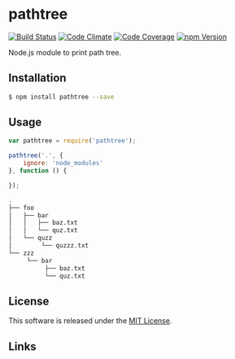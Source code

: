 pathtree
==========

<!---
This file is generated by ape-tmpl. Do not update manually.
--->

<!-- Badge Start -->
<a name="badges"></a>

[![Build Status][bd_travis_shield_url]][bd_travis_url]
[![Code Climate][bd_codeclimate_shield_url]][bd_codeclimate_url]
[![Code Coverage][bd_codeclimate_coverage_shield_url]][bd_codeclimate_url]
[![npm Version][bd_npm_shield_url]][bd_npm_url]

[bd_repo_url]: https://github.com/okunishinishi/node-pathtree
[bd_travis_url]: http://travis-ci.org/okunishinishi/node-pathtree
[bd_travis_shield_url]: http://img.shields.io/travis/okunishinishi/node-pathtree.svg?style=flat
[bd_license_url]: https://github.com/okunishinishi/node-pathtree/blob/master/LICENSE
[bd_codeclimate_url]: http://codeclimate.com/github/okunishinishi/node-pathtree
[bd_codeclimate_shield_url]: http://img.shields.io/codeclimate/github/okunishinishi/node-pathtree.svg?style=flat
[bd_codeclimate_coverage_shield_url]: http://img.shields.io/codeclimate/coverage/github/okunishinishi/node-pathtree.svg?style=flat
[bd_gemnasium_url]: https://gemnasium.com/okunishinishi/node-pathtree
[bd_gemnasium_shield_url]: https://gemnasium.com/okunishinishi/node-pathtree.svg
[bd_npm_url]: http://www.npmjs.org/package/pathtree
[bd_npm_shield_url]: http://img.shields.io/npm/v/pathtree.svg?style=flat
[bd_bower_badge_url]: https://img.shields.io/bower/v/pathtree.svg?style=flat

<!-- Badge End -->


<!-- Description Start -->
<a name="description"></a>

Node.js module to print path tree.

<!-- Description End -->


<!-- Overview Start -->
<a name="overview"></a>



<!-- Overview End -->


<!-- Sections Start -->
<a name="sections"></a>

<!-- Section from "doc/readme/01.Installation.md.hbs" Start -->

<a name="section-doc-readme-01-installation-md"></a>
Installation
-----

```bash
$ npm install pathtree --save
```


<!-- Section from "doc/readme/01.Installation.md.hbs" End -->

<!-- Section from "doc/readme/02.Usage.md.hbs" Start -->

<a name="section-doc-readme-02-usage-md"></a>
Usage
---------

```javascript
var pathtree = require('pathtree');

pathtree('.', {
    ignore: 'node_modules'
}, function () {

});


```


```bash
.
├── foo
│   ├── bar
│   │   ├── baz.txt
│   │   └── quz.txt
│   └── quzz
│        └── quzzz.txt
└── zzz
     └── bar
          ├── baz.txt
          └── quz.txt
```


<!-- Section from "doc/readme/02.Usage.md.hbs" End -->


<!-- Sections Start -->


<!-- LICENSE Start -->
<a name="license"></a>

License
-------
This software is released under the [MIT License](https://github.com/okunishinishi/node-pathtree/blob/master/LICENSE).

<!-- LICENSE End -->


<!-- Links Start -->
<a name="links"></a>

Links
------


<!-- Links End -->
